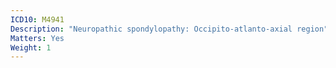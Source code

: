 ```yaml
---
ICD10: M4941
Description: "Neuropathic spondylopathy: Occipito-atlanto-axial region"
Matters: Yes
Weight: 1
---
```

